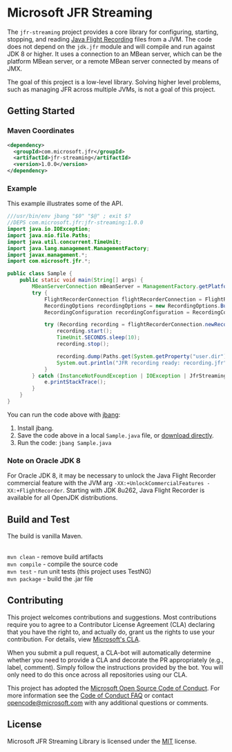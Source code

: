 # Microsoft JFR Streaming

The `jfr-streaming` project provides a core library for configuring, starting, stopping, 
and reading [Java Flight Recording](https://docs.oracle.com/javacomponents/jmc-5-4/jfr-runtime-guide/about.htm#JFRUH170)
files from a JVM. The code does not depend on the `jdk.jfr`
module and will compile and run against JDK 8 or higher. It uses a connection to an MBean
server, which can be the platform MBean server, or a remote MBean server connected by
means of JMX. 

The goal of this project is a low-level library. Solving higher level problems, such
as managing JFR across multiple JVMs, is not a goal of this project. 

## Getting Started

### Maven Coordinates

```xml
<dependency>
  <groupId>com.microsoft.jfr</groupId>
  <artifactId>jfr-streaming</artifactId>
  <version>1.0.0</version>
</dependency>
```

### Example

This example illustrates some of the API. 

```java   
///usr/bin/env jbang "$0" "$@" ; exit $?
//DEPS com.microsoft.jfr:jfr-streaming:1.0.0
import java.io.IOException;
import java.nio.file.Paths;
import java.util.concurrent.TimeUnit;
import java.lang.management.ManagementFactory;
import javax.management.*;
import com.microsoft.jfr.*;

public class Sample {
    public static void main(String[] args) {
        MBeanServerConnection mBeanServer = ManagementFactory.getPlatformMBeanServer();
        try {
            FlightRecorderConnection flightRecorderConnection = FlightRecorderConnection.connect(mBeanServer);
            RecordingOptions recordingOptions = new RecordingOptions.Builder().disk("true").build();
            RecordingConfiguration recordingConfiguration = RecordingConfiguration.PROFILE_CONFIGURATION;

            try (Recording recording = flightRecorderConnection.newRecording(recordingOptions, recordingConfiguration)) {
                recording.start();
                TimeUnit.SECONDS.sleep(10);
                recording.stop();

                recording.dump(Paths.get(System.getProperty("user.dir"), "recording.jfr").toString());
                System.out.println("JFR recording ready: recording.jfr");
            }
        } catch (InstanceNotFoundException | IOException | JfrStreamingException | InterruptedException e) {
            e.printStackTrace();
        }
    }
}
```

You can run the code above with [jbang](https://www.jbang.dev):

1. Install jbang.
1. Save the code above in a local `Sample.java` file, or [download directly](https://raw.githubusercontent.com/microsoft/jfr-streaming/main/src/test/java/Sample.java).
1. Run the code: `jbang Sample.java`

### Note on Oracle JDK 8

For Oracle JDK 8, it may be necessary to unlock the Java Flight Recorder 
commercial feature with the JVM arg `-XX:+UnlockCommercialFeatures -XX:+FlightRecorder`.
Starting with JDK 8u262, Java Flight Recorder is available for all OpenJDK distributions.

## Build and Test

The build is vanilla Maven.

<br/>`mvn clean` - remove build artifacts
<br/>`mvn compile` - compile the source code
<br/>`mvn test` - run unit tests (this project uses TestNG)
<br/>`mvn package` - build the .jar file

## Contributing

This project welcomes contributions and suggestions. Most contributions require you to agree to a Contributor License Agreement (CLA) declaring that you have the right to, and actually do, grant us the rights to use your contribution. For details, view [Microsoft's CLA](https://cla.microsoft.com).

When you submit a pull request, a CLA-bot will automatically determine whether you need to provide a CLA and decorate the PR appropriately (e.g., label, comment). Simply follow the instructions provided by the bot. You will only need to do this once across all repositories using our CLA.

This project has adopted the [Microsoft Open Source Code of Conduct](https://opensource.microsoft.com/codeofconduct/). For more information see the [Code of Conduct FAQ](https://opensource.microsoft.com/codeofconduct/faq/) or contact [opencode@microsoft.com](mailto:opencode@microsoft.com) with any additional questions or comments.

## License

Microsoft JFR Streaming Library is licensed under the [MIT](https://github.com/microsoft/jfr-streaming/blob/master/LICENSE) license.
